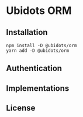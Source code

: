 # Ubidots ORM

## Installation

```
npm install -D @ubidots/orm
yarn add -D @ubidots/orm
```

## Authentication

## Implementations

## License
